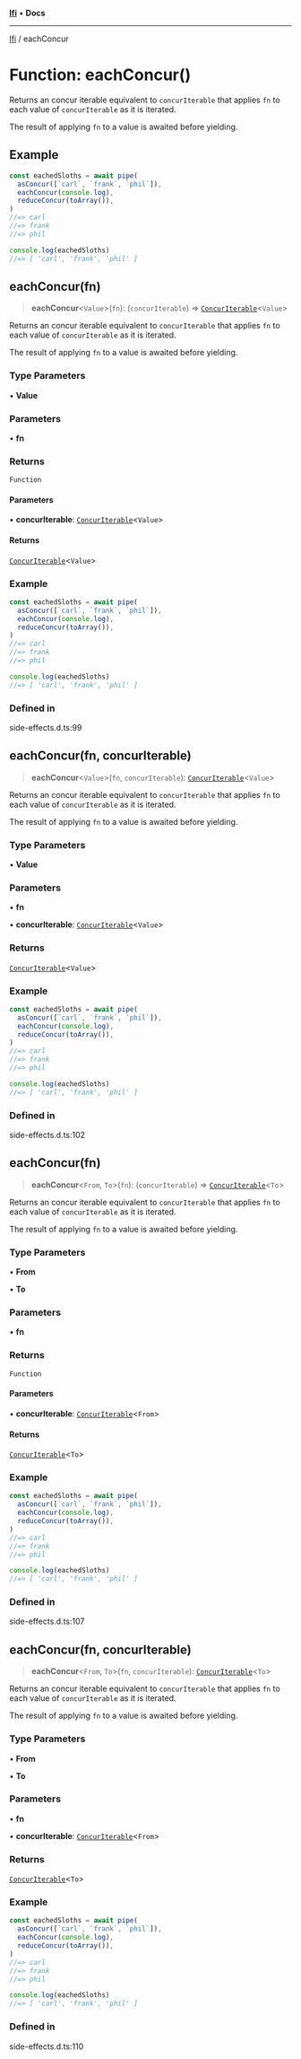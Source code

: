 [**lfi**](../readme.md) • **Docs**

***

[lfi](../globals.md) / eachConcur

# Function: eachConcur()

Returns an concur iterable equivalent to `concurIterable` that applies `fn`
to each value of `concurIterable` as it is iterated.

The result of applying `fn` to a value is awaited before yielding.

## Example

```js
const eachedSloths = await pipe(
  asConcur([`carl`, `frank`, `phil`]),
  eachConcur(console.log),
  reduceConcur(toArray()),
)
//=> carl
//=> frank
//=> phil

console.log(eachedSloths)
//=> [ 'carl', 'frank', 'phil' ]
```

## eachConcur(fn)

> **eachConcur**\<`Value`\>(`fn`): (`concurIterable`) => [`ConcurIterable`](../type-aliases/ConcurIterable.md)\<`Value`\>

Returns an concur iterable equivalent to `concurIterable` that applies `fn`
to each value of `concurIterable` as it is iterated.

The result of applying `fn` to a value is awaited before yielding.

### Type Parameters

• **Value**

### Parameters

• **fn**

### Returns

`Function`

#### Parameters

• **concurIterable**: [`ConcurIterable`](../type-aliases/ConcurIterable.md)\<`Value`\>

#### Returns

[`ConcurIterable`](../type-aliases/ConcurIterable.md)\<`Value`\>

### Example

```js
const eachedSloths = await pipe(
  asConcur([`carl`, `frank`, `phil`]),
  eachConcur(console.log),
  reduceConcur(toArray()),
)
//=> carl
//=> frank
//=> phil

console.log(eachedSloths)
//=> [ 'carl', 'frank', 'phil' ]
```

### Defined in

side-effects.d.ts:99

## eachConcur(fn, concurIterable)

> **eachConcur**\<`Value`\>(`fn`, `concurIterable`): [`ConcurIterable`](../type-aliases/ConcurIterable.md)\<`Value`\>

Returns an concur iterable equivalent to `concurIterable` that applies `fn`
to each value of `concurIterable` as it is iterated.

The result of applying `fn` to a value is awaited before yielding.

### Type Parameters

• **Value**

### Parameters

• **fn**

• **concurIterable**: [`ConcurIterable`](../type-aliases/ConcurIterable.md)\<`Value`\>

### Returns

[`ConcurIterable`](../type-aliases/ConcurIterable.md)\<`Value`\>

### Example

```js
const eachedSloths = await pipe(
  asConcur([`carl`, `frank`, `phil`]),
  eachConcur(console.log),
  reduceConcur(toArray()),
)
//=> carl
//=> frank
//=> phil

console.log(eachedSloths)
//=> [ 'carl', 'frank', 'phil' ]
```

### Defined in

side-effects.d.ts:102

## eachConcur(fn)

> **eachConcur**\<`From`, `To`\>(`fn`): (`concurIterable`) => [`ConcurIterable`](../type-aliases/ConcurIterable.md)\<`To`\>

Returns an concur iterable equivalent to `concurIterable` that applies `fn`
to each value of `concurIterable` as it is iterated.

The result of applying `fn` to a value is awaited before yielding.

### Type Parameters

• **From**

• **To**

### Parameters

• **fn**

### Returns

`Function`

#### Parameters

• **concurIterable**: [`ConcurIterable`](../type-aliases/ConcurIterable.md)\<`From`\>

#### Returns

[`ConcurIterable`](../type-aliases/ConcurIterable.md)\<`To`\>

### Example

```js
const eachedSloths = await pipe(
  asConcur([`carl`, `frank`, `phil`]),
  eachConcur(console.log),
  reduceConcur(toArray()),
)
//=> carl
//=> frank
//=> phil

console.log(eachedSloths)
//=> [ 'carl', 'frank', 'phil' ]
```

### Defined in

side-effects.d.ts:107

## eachConcur(fn, concurIterable)

> **eachConcur**\<`From`, `To`\>(`fn`, `concurIterable`): [`ConcurIterable`](../type-aliases/ConcurIterable.md)\<`To`\>

Returns an concur iterable equivalent to `concurIterable` that applies `fn`
to each value of `concurIterable` as it is iterated.

The result of applying `fn` to a value is awaited before yielding.

### Type Parameters

• **From**

• **To**

### Parameters

• **fn**

• **concurIterable**: [`ConcurIterable`](../type-aliases/ConcurIterable.md)\<`From`\>

### Returns

[`ConcurIterable`](../type-aliases/ConcurIterable.md)\<`To`\>

### Example

```js
const eachedSloths = await pipe(
  asConcur([`carl`, `frank`, `phil`]),
  eachConcur(console.log),
  reduceConcur(toArray()),
)
//=> carl
//=> frank
//=> phil

console.log(eachedSloths)
//=> [ 'carl', 'frank', 'phil' ]
```

### Defined in

side-effects.d.ts:110
